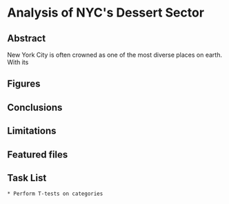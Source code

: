 # Analysis of NYC's Dessert Sector

## Abstract
New York City is often crowned as one of the most diverse places on earth. With its 
## Figures

## Conclusions

## Limitations

## Featured files

## Task List
    * Perform T-tests on categories

